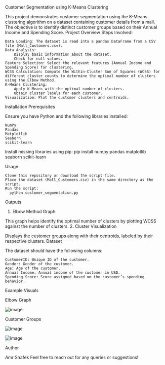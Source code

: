 Customer Segmentation using K-Means Clustering

This project demonstrates customer segmentation using the K-Means clustering algorithm on a dataset containing customer details from a mall. The objective is to identify distinct customer groups based on their Annual Income and Spending Score.
Project Overview
Steps Involved:

    Data Loading: The dataset is read into a pandas DataFrame from a CSV file (Mall_Customers.csv).
    Data Analysis:
        Display basic information about the dataset.
        Check for null values.
    Feature Selection: Select the relevant features (Annual Income and Spending Score) for clustering.
    WCSS Calculation: Compute the Within-Cluster Sum of Squares (WCSS) for different cluster counts to determine the optimal number of clusters using the Elbow Method.
    K-Means Clustering:
        Apply K-Means with the optimal number of clusters.
        Obtain cluster labels for each customer.
    Visualization: Plot the customer clusters and centroids.

Installation
Prerequisites

Ensure you have Python and the following libraries installed:

    NumPy
    Pandas
    Matplotlib
    Seaborn
    scikit-learn

Install missing libraries using pip:
    pip install numpy pandas matplotlib seaborn scikit-learn

Usage

    Clone this repository or download the script file.
    Place the dataset (Mall_Customers.csv) in the same directory as the script.
    Run the script:
      python customer_segmentation.py

Outputs
1. Elbow Method Graph

This graph helps identify the optimal number of clusters by plotting WCSS against the number of clusters.
2. Cluster Visualization

Displays the customer groups along with their centroids, labeled by their respective clusters.
Dataset

The dataset should have the following columns:

    CustomerID: Unique ID of the customer.
    Gender: Gender of the customer.
    Age: Age of the customer.
    Annual Income: Annual income of the customer in USD.
    Spending Score: Score assigned based on the customer’s spending behavior.

Example Visuals

Elbow Graph


![image](https://github.com/user-attachments/assets/b00cef3f-9650-4dcf-9cb1-8dd7a8dee0eb)

Customer Groups


![image](https://github.com/user-attachments/assets/15287ed7-a0be-40b0-a154-82789755bb8d)



![image](https://github.com/user-attachments/assets/f282359b-c7b0-43c3-ad8c-27b391938e8d)


Author

Amr Shafek
Feel free to reach out for any queries or suggestions!


    
